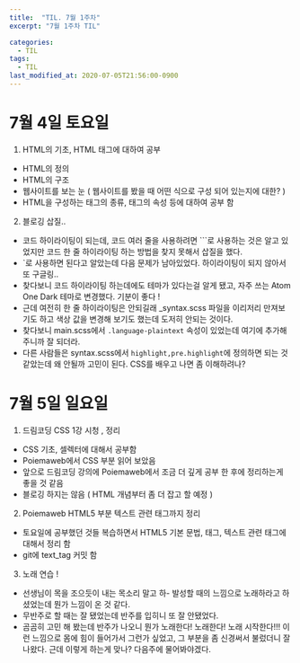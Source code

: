 ```yaml
---
title:  "TIL. 7월 1주차"
excerpt: "7월 1주차 TIL"

categories:
  - TIL
tags:
  - TIL
last_modified_at: 2020-07-05T21:56:00-0900
---
```

# 7월 4일 토요일
1. HTML의 기초, HTML 태그에 대하여 공부  
  - HTML의 정의 
  - HTML의 구조
  - 웹사이트를 보는 눈 ( 웹사이트를 봤을 때 어떤 식으로 구성 되어 있는지에 대한? )
  - HTML을 구성하는 태그의 종류, 태그의 속성 등에 대하여 공부 함

2. 블로깅 삽질..
  - 코드 하이라이팅이 되는데, 코드 여러 줄을 사용하려면 ```로 사용하는 것은 알고 있었지만 
    코드 한 줄 하이라이팅 하는 방법을 찾지 못해서 삽질을 했다.
  - `로 사용하면 된다고 알았는데 다음 문제가 남아있었다. 하이라이팅이 되지 않아서 또 구글링..
  - 찾다보니 코드 하이라이팅 하는데에도 테마가 있다는걸 알게 됐고, 자주 쓰는 Atom One Dark 테마로 변경했다. 기분이 좋다 ! 
  - 근데 여전히 한 줄 하이라이팅은 안되길래 _syntax.scss 파일을 이리저리 만져보기도 하고 색상 값을 변경해 보기도 했는데 도저히 안되는 것이다.
  - 찾다보니 main.scss에서 `.language-plaintext` 속성이 있었는데 여기에 추가해주니까 잘 되더라.
  - 다른 사람들은 syntax.scss에서 `highlight,pre.highlight`에 정의하면 되는 것 같았는데 왜 안될까 고민이 된다. CSS를 배우고 나면 좀 이해하려나?

# 7월 5일 일요일
1. 드림코딩 CSS 1강 시청 , 정리 
  - CSS 기초, 셀렉터에 대해서 공부함
  - Poiemaweb에서 CSS 부분 읽어 보았음
  - 앞으로 드림코딩 강의에 Poiemaweb에서 조금 더 깊게 공부 한 후에 정리하는게 좋을 것 같음
  - 블로깅 하지는 않음 ( HTML 개념부터 좀 더 잡고 할 예정 )

2. Poiemaweb HTML5 부분 텍스트 관련 태그까지 정리
  - 토요일에 공부했던 것들 복습하면서 HTML5 기본 문법, 태그, 텍스트 관련 태그에 대해서 정리 함
  - git에 text_tag 커밋 함 

3. 노래 연습 !
  - 선생님이 목을 조으듯이 내는 목소리 말고 하- 발성할 때의 느낌으로 노래하라고 하셨었는데 뭔가 느낌이 온 것 같다.
  - 무반주로 할 때는 잘 됐었는데 반주를 입히니 또 잘 안됐었다.
  - 곰곰히 고민 해 봤는데 반주가 나오니 뭔가 노래한다! 노래한다! 노래 시작한다!!! 이런 느낌으로 몸에 힘이 들어가서 그런가 싶었고, 그 부분을 좀 신경써서 불렀더니 잘 나왔다. 근데 이렇게 하는게 맞나? 다음주에 물어봐야겠다.